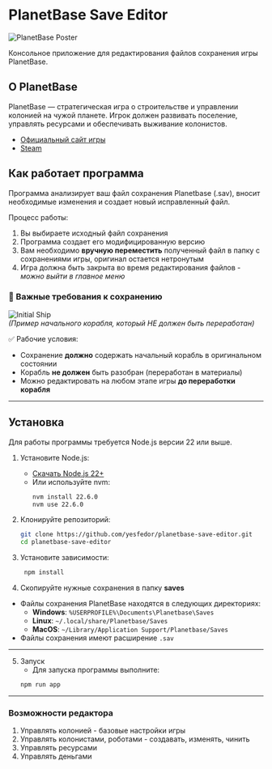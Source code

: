 # PlanetBase Save Editor

![PlanetBase Poster](https://steamcdn-a.akamaihd.net/steam/apps/403190/header.jpg)

Консольное приложение для редактирования файлов сохранения игры PlanetBase.

## О PlanetBase

PlanetBase — стратегическая игра о строительстве и управлении колонией на чужой планете. Игрок должен развивать поселение, управлять ресурсами и обеспечивать выживание колонистов.

- [Официальный сайт игры](http://www.planetbase.net/)
- [Steam](https://store.steampowered.com/app/403190/Planetbase/)

## Как работает программа
Программа анализирует ваш файл сохранения Planetbase (.sav), вносит необходимые изменения и создает новый исправленный файл.

Процесс работы:
1. Вы выбираете исходный файл сохранения
2. Программа создает его модифицированную версию
3. Вам необходимо **вручную переместить** полученный файл в папку с сохранениями игры, оригинал остается нетронутым
4. Игра должна быть закрыта во время редактирования файлов - _можно выйти в главное меню_

### 🚨 Важные требования к сохранению
![Initial Ship](https://i.imgur.com/jPy0Iun.png)  
*(Пример начального корабля, который НЕ должен быть переработан)*

✅ Рабочие условия:
- Сохранение **должно** содержать начальный корабль в оригинальном состоянии
- Корабль **не должен** быть разобран (переработан в материалы)
- Можно редактировать на любом этапе игры **до переработки корабля**

---

## Установка

Для работы программы требуется Node.js версии 22 или выше.

1. Установите Node.js:
    - [Скачать Node.js 22+](https://nodejs.org/en/download)
    - Или используйте nvm:
      ```bash
      nvm install 22.6.0
      nvm use 22.6.0
      ```

2. Клонируйте репозиторий:
   ```bash
   git clone https://github.com/yesfedor/planetbase-save-editor.git
   cd planetbase-save-editor
   ```

3. Установите зависимости:
   ```bash
    npm install
   ```

4. Скопируйте нужные сохранения в папку **saves**

- Файлы сохранения PlanetBase находятся в следующих директориях:
  * **Windows**: `%USERPROFILE%\Documents\Planetbase\Saves`
  * **Linux**: `~/.local/share/Planetbase/Saves`
  * **MacOS**: `~/Library/Application Support/Planetbase/Saves`
- Файлы сохранения имеют расширение `.sav`

---

5. Запуск
   - Для запуска программы выполните:
   ```bash
   npm run app
   ```

---

### Возможности редактора
1. Управлять колонией - базовые настройки игры
2. Управлять колонистами, роботами - создавать, изменять, чинить
3. Управлять ресурсами
4. Управлять деньгами
